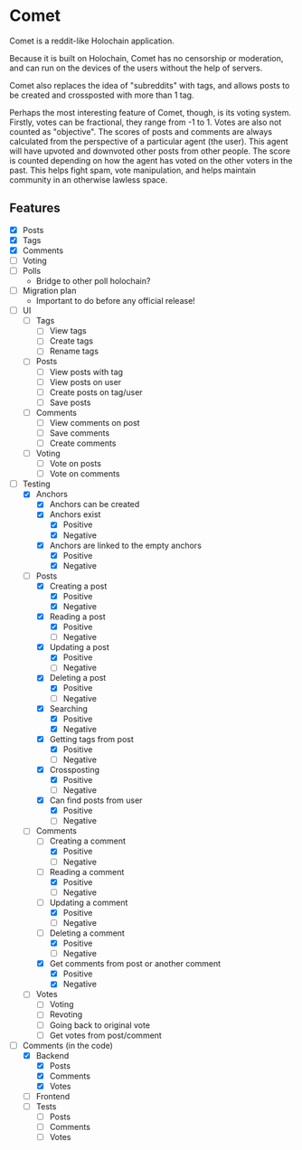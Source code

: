 # Comet
Comet is a reddit-like Holochain application.

Because it is built on Holochain, Comet has no censorship or moderation, and can
run on the devices of the users without the help of servers.

Comet also replaces the idea of "subreddits" with tags, and allows posts to be 
created and crossposted with more than 1 tag.

Perhaps the most interesting feature of Comet, though, is its voting system.
Firstly, votes can be fractional, they range from -1 to 1. Votes are also not
counted as "objective". The scores of posts and comments are always calculated
from the perspective of a particular agent (the user). This agent will have
upvoted and downvoted other posts from other people. The score is counted
depending on how the agent has voted on the other voters in the past. This helps
fight spam, vote manipulation, and helps maintain community in an otherwise
lawless space.

## Features
- [x] Posts
- [x] Tags
- [x] Comments
- [ ] Voting
- [ ] Polls
    - Bridge to other poll holochain?
- [ ] Migration plan
    - Important to do before any official release!
- [ ] UI
    - [ ] Tags
        - [ ] View tags
        - [ ] Create tags
        - [ ] Rename tags
    - [ ] Posts
        - [ ] View posts with tag
        - [ ] View posts on user
        - [ ] Create posts on tag/user
        - [ ] Save posts
    - [ ] Comments
        - [ ] View comments on post
        - [ ] Save comments
        - [ ] Create comments
    - [ ] Voting
        - [ ] Vote on posts
        - [ ] Vote on comments
- [ ] Testing
    - [x] Anchors
      - [x] Anchors can be created
      - [x] Anchors exist
          - [x] Positive
          - [x] Negative
      - [x] Anchors are linked to the empty anchors
          - [x] Positive
          - [x] Negative
    - [ ] Posts
        - [x] Creating a post
          - [x] Positive
          - [x] Negative
        - [x] Reading a post
          - [x] Positive
          - [ ] Negative
        - [x] Updating a post
          - [x] Positive
          - [ ] Negative
        - [x] Deleting a post
          - [x] Positive
          - [ ] Negative
        - [x] Searching
          - [x] Positive
          - [x] Negative
        - [x] Getting tags from post
          - [x] Positive
          - [ ] Negative
        - [x] Crossposting
          - [x] Positive
          - [ ] Negative
        - [x] Can find posts from user
          - [x] Positive
          - [ ] Negative
    - [ ] Comments
        - [ ] Creating a comment
          - [x] Positive
          - [ ] Negative
        - [ ] Reading a comment
          - [x] Positive
          - [ ] Negative
        - [ ] Updating a comment
          - [x] Positive
          - [ ] Negative
        - [ ] Deleting a comment
          - [x] Positive
          - [ ] Negative
        - [x] Get comments from post or another comment
          - [x] Positive
          - [x] Negative
    - [ ] Votes
        - [ ] Voting
        - [ ] Revoting
        - [ ] Going back to original vote
        - [ ] Get votes from post/comment
- [ ] Comments (in the code)
    - [x] Backend
        - [x] Posts
        - [x] Comments
        - [x] Votes
    - [ ] Frontend
    - [ ] Tests
      - [ ] Posts
      - [ ] Comments
      - [ ] Votes
